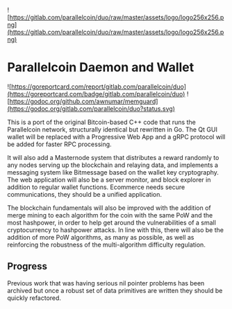 ![https://gitlab.com/parallelcoin/duo/raw/master/assets/logo/logo256x256.png](https://gitlab.com/parallelcoin/duo/raw/master/assets/logo/logo256x256.png)
# Parallelcoin Daemon and Wallet

![https://goreportcard.com/report/gitlab.com/parallelcoin/duo](https://goreportcard.com/badge/gitlab.com/parallelcoin/duo)     ![https://godoc.org/github.com/awnumar/memguard](https://godoc.org/gitlab.com/parallelcoin/duo?status.svg)

This is a port of the original Bitcoin-based C++ code that runs the Parallelcoin network, structurally identical but rewritten in Go. The Qt GUI wallet will be replaced with a Progressive Web App and a gRPC protocol will be added for faster RPC processing.

It will also add a Masternode system that distributes a reward randomly to any nodes serving up the blockchain and relaying data, and implements a messaging system like Bitmessage based on the wallet key cryptography. The web application will also be a server monitor, and block explorer in addition to regular wallet functions. Ecommerce needs secure communications, they should be a unified application.

The blockchain fundamentals will also be improved with the addition of merge mining to each algorithm for the coin with the same PoW and the most hashpower, in order to help get around the vulnerabilities of a small cryptocurrency to hashpower attacks. In line with this, there will also be the addition of more PoW algorithms, as many as possible, as well as reinforcing the robustness of the multi-algorithm difficulty regulation.

## Progress

Previous work that was having serious nil pointer problems has been archived but once a robust set of data primitives are written they should be quickly refactored.